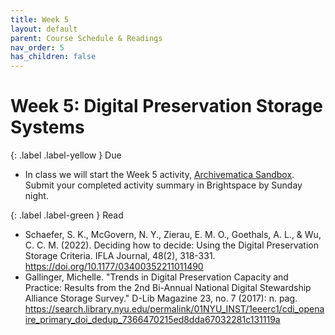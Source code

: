 ```yaml
---
title: Week 5
layout: default
parent: Course Schedule & Readings
nav_order: 5
has_children: false
---
```


# Week 5: Digital Preservation Storage Systems
<!-- <a href="https://digital-archives.github.io/HISTGA1011/slides/week_05_slide_deck.html" target="_blank">Slides</a> -->

{: .label .label-yellow }
Due

* In class we will start the Week 5 activity, <a href="https://digital-archives.github.io/HISTGA1011/activities/archivematica.html" target="_blank">Archivematica Sandbox</a>. Submit your completed activity summary in Brightspace by Sunday night.

{: .label .label-green }
Read

* Schaefer, S. K., McGovern, N. Y., Zierau, E. M. O., Goethals, A. L., & Wu, C. C. M. (2022). Deciding how to decide: Using the Digital Preservation Storage Criteria. IFLA Journal, 48(2), 318-331. <a href="https://doi.org/10.1177/03400352211011490" target="_blank">https://doi.org/10.1177/03400352211011490</a>
* Gallinger, Michelle. "Trends in Digital Preservation Capacity and Practice: Results from the 2nd Bi-Annual National Digital Stewardship Alliance Storage Survey." D-Lib Magazine 23, no. 7 (2017): n. pag. <a href="https://search.library.nyu.edu/permalink/01NYU_INST/1eeerc1/cdi_openaire_primary_doi_dedup_7366470215ed8dda67032281c131119a" target="_blank">https://search.library.nyu.edu/permalink/01NYU_INST/1eeerc1/cdi_openaire_primary_doi_dedup_7366470215ed8dda67032281c131119a</a>